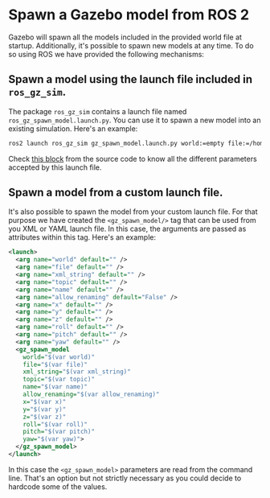 # Spawn a Gazebo model from ROS 2

Gazebo will spawn all the models included in the provided world file at startup.
Additionally, it's possible to spawn new models at any time. To do so using ROS
we have provided the following mechanisms:

## Spawn a model using the launch file included in `ros_gz_sim`.

The package `ros_gz_sim` contains a launch file named
`ros_gz_spawn_model.launch.py`. You can use it to spawn a new model into an
existing simulation. Here's an example:

```bash
ros2 launch ros_gz_sim gz_spawn_model.launch.py world:=empty file:=/home/caguero/ros_gz_ws/src/ros_gz/ros_gz_sim_demos/models/vehicle/model.sdf name:=my_vehicle x:=5.0 y:=5.0 z:=0.5
```

Check [this block](https://github.com/gazebosim/ros_gz/blob/ros2/ros_gz_sim/launch/ros_gz_spawn_model.launch.py#L33-L44)
from the source code to know all the different parameters accepted by this
launch file.

## Spawn a model from a custom launch file.

It's also possible to spawn the model from your custom launch file. For that
purpose we have created the `<gz_spawn_model/>` tag that can be used from you
XML or YAML launch file. In this case, the arguments are passed as attributes
within this tag. Here's an example:

```xml
<launch>
  <arg name="world" default="" />
  <arg name="file" default="" />
  <arg name="xml_string" default="" />
  <arg name="topic" default="" />
  <arg name="name" default="" />
  <arg name="allow_renaming" default="False" />
  <arg name="x" default="" />
  <arg name="y" default="" />
  <arg name="z" default="" />
  <arg name="roll" default="" />
  <arg name="pitch" default="" />
  <arg name="yaw" default="" />
  <gz_spawn_model 
    world="$(var world)"
    file="$(var file)"
    xml_string="$(var xml_string)"
    topic="$(var topic)"
    name="$(var name)"
    allow_renaming="$(var allow_renaming)"
    x="$(var x)"
    y="$(var y)"
    z="$(var z)"
    roll="$(var roll)"
    pitch="$(var pitch)"
    yaw="$(var yaw)">
  </gz_spawn_model>
</launch>
```

In this case the `<gz_spawn_model>` parameters are read from the command line.
That's an option but not strictly necessary as you could decide to hardcode some
of the values.
